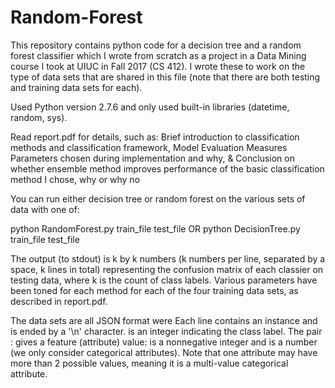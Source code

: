 # Random-Forest

This repository contains python code for a decision tree and a random forest classifier which I wrote from scratch as a project in a Data Mining course I took at UIUC in Fall 2017 (CS 412). I wrote these to work on the type of data sets that are shared in this file (note that there are both testing and training data sets for each).

Used Python version 2.7.6 and only used built-in libraries (datetime, random, sys).

Read report.pdf for details, such as: Brief introduction to classification methods and classification framework, Model Evaluation Measures Parameters chosen during implementation and why, & Conclusion on whether ensemble method improves performance of the basic classification method I chose, why or why no

You can run either decision tree or random forest on the various sets of data with one of:

python RandomForest.py train_file test_file OR python DecisionTree.py train_file test_file

The output (to stdout) is k by k numbers (k numbers per line, separated by a space, k lines in total) representing the confusion matrix of each classier on testing data, where k is the count of class labels. Various parameters have been toned for each method for each of the four training data sets, as described in report.pdf.

The data sets are all JSON format were Each line contains an instance and is ended by a '\n' character. <label> is an integer indicating the class label. The pair <index>: <value> gives a feature (attribute) value: <index> is a non­negative integer and <value> is a number (we only consider categorical attributes). Note that one attribute may have more than 2 possible values, meaning it is a multi-value categorical attribute.
